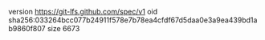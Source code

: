 version https://git-lfs.github.com/spec/v1
oid sha256:033264bcc077b24911f578e7b78ea4cfdf67d5daa0e3a9ea439bd1ab9860f807
size 6673
